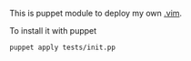 This is puppet module to deploy my own [.vim](https://github.com/bluesalt/DOTVim).

To install it with puppet 
```
puppet apply tests/init.pp
```